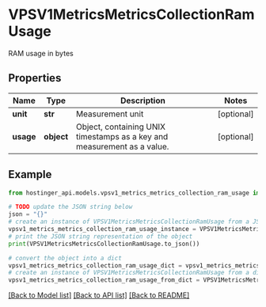 # VPSV1MetricsMetricsCollectionRamUsage

RAM usage in bytes

## Properties

Name | Type | Description | Notes
------------ | ------------- | ------------- | -------------
**unit** | **str** | Measurement unit | [optional] 
**usage** | **object** | Object, containing UNIX timestamps as a key and measurement as a value. | [optional] 

## Example

```python
from hostinger_api.models.vpsv1_metrics_metrics_collection_ram_usage import VPSV1MetricsMetricsCollectionRamUsage

# TODO update the JSON string below
json = "{}"
# create an instance of VPSV1MetricsMetricsCollectionRamUsage from a JSON string
vpsv1_metrics_metrics_collection_ram_usage_instance = VPSV1MetricsMetricsCollectionRamUsage.from_json(json)
# print the JSON string representation of the object
print(VPSV1MetricsMetricsCollectionRamUsage.to_json())

# convert the object into a dict
vpsv1_metrics_metrics_collection_ram_usage_dict = vpsv1_metrics_metrics_collection_ram_usage_instance.to_dict()
# create an instance of VPSV1MetricsMetricsCollectionRamUsage from a dict
vpsv1_metrics_metrics_collection_ram_usage_from_dict = VPSV1MetricsMetricsCollectionRamUsage.from_dict(vpsv1_metrics_metrics_collection_ram_usage_dict)
```
[[Back to Model list]](../README.md#documentation-for-models) [[Back to API list]](../README.md#documentation-for-api-endpoints) [[Back to README]](../README.md)


